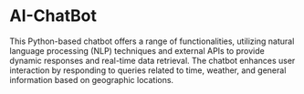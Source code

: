 # AI-ChatBot
This Python-based chatbot offers a range of functionalities, utilizing natural language processing (NLP) techniques and external APIs to provide dynamic responses and real-time data retrieval. The chatbot enhances user interaction by responding to queries related to time, weather, and general information based on geographic locations.

